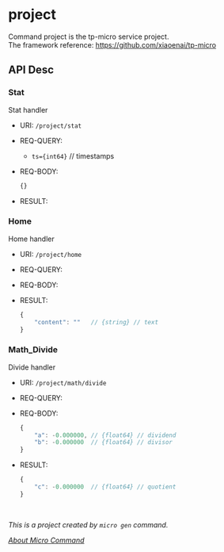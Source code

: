 # project

Command project is the tp-micro service project.
<br>The framework reference: https://github.com/xiaoenai/tp-micro

## API Desc

### Stat

Stat handler

- URI: `/project/stat`
- REQ-QUERY:
	- `ts={int64}`	// timestamps
- REQ-BODY:

	```js
	{}
	```

- RESULT:


### Home

Home handler

- URI: `/project/home`
- REQ-QUERY:
- REQ-BODY:
- RESULT:

	```js
	{
		"content": ""	// {string} // text
	}
	```



### Math_Divide

Divide handler

- URI: `/project/math/divide`
- REQ-QUERY:
- REQ-BODY:

	```js
	{
		"a": -0.000000,	// {float64} // dividend
		"b": -0.000000	// {float64} // divisor
	}
	```

- RESULT:

	```js
	{
		"c": -0.000000	// {float64} // quotient
	}
	```





<br>

*This is a project created by `micro gen` command.*

*[About Micro Command](https://github.com/xiaoenai/tp-micro/tree/v3/cmd/micro)*
